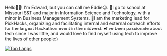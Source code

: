 Hello👋🏾! I'm Edward, but you can call me Eddie😉.
🏫I go to school at Missouri S&T and major in Information Science and Technology, with a minor in Business Management Systems.
🤠I am the marketing lead for PickHacks, organizing and facilitating internal and external outreach efforts for the largest Hackathon event in the midwest.
♠I've been passionate about tech since I was little, and would love to find myself using tech to improve the lives of other people:)

[![Top Langs](https://github-readme-stats.vercel.app/api/top-langs/?username=edwardckeith&layout=compact)](https://github.com/edwardckeith/github-readme-stats)
